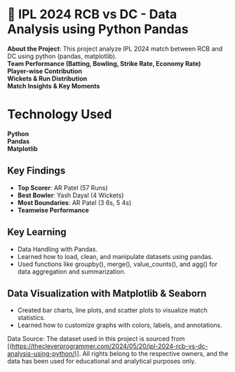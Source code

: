 # 🏏 IPL 2024 RCB vs DC - Data Analysis using Python Pandas  
**About the Project**:
This project analyze IPL 2024 match between RCB and DC using python (pandas, matplotlib).  
**Team Performance (Batting, Bowling, Strike Rate, Economy Rate)**  
**Player-wise Contribution**  
**Wickets & Run Distribution**  
**Match Insights & Key Moments**  

# Technology Used
**Python**  
**Pandas**  
**Matplotlib**

## Key Findings  
- **Top Scorer**: AR Patel (57 Runs)
- **Best Bowler**: Yash Dayal (4 Wickets) 
- **Most Boundaries**: AR Patel  (3 6s, 5 4s)
- **Teamwise Performance**

## Key Learning
- Data Handling with Pandas. 
- Learned how to load, clean, and manipulate datasets using pandas.
- Used functions like groupby(), merge(), value_counts(), and agg() for data aggregation and summarization.

## Data Visualization with Matplotlib & Seaborn
- Created bar charts, line plots, and scatter plots to visualize match statistics.
- Learned how to customize graphs with colors, labels, and annotations.

Data Source:
The dataset used in this project is sourced from [(https://thecleverprogrammer.com/2024/05/20/ipl-2024-rcb-vs-dc-analysis-using-python/)]. 
All rights belong to the respective owners, and the data has been used for educational and analytical purposes only.
